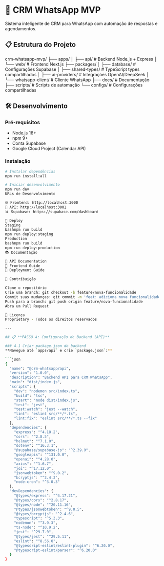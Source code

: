 # 🚀 CRM WhatsApp MVP

Sistema inteligente de CRM para WhatsApp com automação de respostas e agendamentos.

## 📋 Estrutura do Projeto
crm-whatsapp-mvp/
├── apps/
│   ├── api/          # Backend Node.js + Express
│   └── web/          # Frontend Next.js
├── packages/
│   ├── database/     # Configurações Supabase
│   ├── shared-types/ # TypeScript types compartilhados
│   ├── ai-providers/ # Integrações OpenAI/DeepSeek
│   └── whatsapp-client/ # Cliente WhatsApp
├── docs/             # Documentação
├── scripts/          # Scripts de automação
└── configs/          # Configurações compartilhadas

## 🛠️ Desenvolvimento

### Pré-requisitos
- Node.js 18+
- npm 9+
- Conta Supabase
- Google Cloud Project (Calendar API)

### Instalação
```bash
# Instalar dependências
npm run install:all

# Iniciar desenvolvimento
npm run dev
URLs de Desenvolvimento

🌐 Frontend: http://localhost:3000
🔧 API: http://localhost:3001
📊 Supabase: https://supabase.com/dashboard

🚀 Deploy
Staging
bashnpm run build
npm run deploy:staging
Production
bashnpm run build
npm run deploy:production
📚 Documentação

📖 API Documentation
🎨 Frontend Guide
🚀 Deployment Guide

🤝 Contribuição

Clone o repositório
Crie uma branch: git checkout -b feature/nova-funcionalidade
Commit suas mudanças: git commit -m 'feat: adiciona nova funcionalidade'
Push para a branch: git push origin feature/nova-funcionalidade
Abra um Pull Request

📄 Licença
Proprietary - Todos os direitos reservados

---

## 📋 **PASSO 4: Configuração do Backend (API)**

### 4.1 Criar package.json do backend
**Navegue até `apps/api` e crie `package.json`:**

```json
{
  "name": "@crm-whatsapp/api",
  "version": "1.0.0",
  "description": "Backend API para CRM WhatsApp",
  "main": "dist/index.js",
  "scripts": {
    "dev": "nodemon src/index.ts",
    "build": "tsc",
    "start": "node dist/index.js",
    "test": "jest",
    "test:watch": "jest --watch",
    "lint": "eslint src/**/*.ts",
    "lint:fix": "eslint src/**/*.ts --fix"
  },
  "dependencies": {
    "express": "^4.18.2",
    "cors": "^2.8.5",
    "helmet": "^7.1.0",
    "dotenv": "^16.3.1",
    "@supabase/supabase-js": "^2.39.0",
    "googleapis": "^131.0.0",
    "openai": "^4.28.0",
    "axios": "^1.6.7",
    "joi": "^17.12.0",
    "jsonwebtoken": "^9.0.2",
    "bcryptjs": "^2.4.3",
    "node-cron": "^3.0.3"
  },
  "devDependencies": {
    "@types/express": "^4.17.21",
    "@types/cors": "^2.8.17",
    "@types/node": "^20.11.16",
    "@types/jsonwebtoken": "^9.0.5",
    "@types/bcryptjs": "^2.4.6",
    "typescript": "^5.3.3",
    "nodemon": "^3.0.3",
    "ts-node": "^10.9.2",
    "jest": "^29.7.0",
    "@types/jest": "^29.5.11",
    "eslint": "^8.56.0",
    "@typescript-eslint/eslint-plugin": "^6.20.0",
    "@typescript-eslint/parser": "^6.20.0"
  }
}